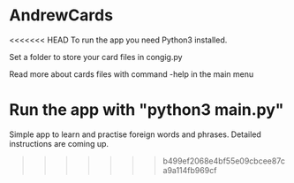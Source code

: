 # AndrewCards

<<<<<<< HEAD
To run the app you need Python3 installed.

Set a folder to store your card files in congig.py

Read more about cards files with command -help in the main menu

Run the app with "python3 main.py"
=======
Simple app to learn and practise foreign words and phrases. Detailed instructions are coming up.
>>>>>>> b499ef2068e4bf55e09cbcee87ca9a114fb969cf
